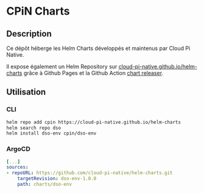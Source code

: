 # CPiN Charts

## Description

Ce dépôt héberge les Helm Charts développés et maintenus par Cloud Pi Native.

Il expose également un Helm Repository sur [cloud-pi-native.github.io/helm-charts](https://cloud-pi-native.github.io/helm-charts/index.yaml) grâce à Github Pages et la Github Action [chart releaser](https://github.com/helm/chart-releaser-action).


## Utilisation

### CLI
```sh
helm repo add cpin https://cloud-pi-native.github.io/helm-charts
helm search repo dso
helm install dso-env cpin/dso-env
```

### ArgoCD

```yaml
[...]
sources:
- repoURL: https://github.com/cloud-pi-native/helm-charts.git
    targetRevision: dso-env-1.0.0
    path: charts/dso-env
```
